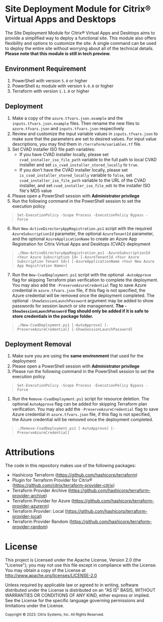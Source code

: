 ﻿# Site Deployment Module for Citrix® Virtual Apps and Desktops
The Site Deployment Module for Citrix® Virtual Apps and Desktops aims to provide a simplified way to deploy a functional site. This module also offers flexibility and options to customize the site. A single command can be used to deploy the entire site without worrying about all of the technical details. **Please note that this module is still in tech preview.**

## Environment Requirement
1. PowerShell with version `5.0` or higher
2. PowerShell `Az` module with version `9.0.0` or higher
3. Terraform with version `1.1.0` or higher

## Deployment
1. Make a copy of the `azure.tfvars.json.example` and the `inputs.tfvars.json.example` files. Then rename the new files to `azure.tfvars.json` and `inputs.tfvars.json` respectively
2. Review and customize the input variable values in `inputs.tfvars.json` to make sure that the parameters are set to desired values. For input value descriptions, you may find them in `/terraform/variables.tf` file.
3. Set CVAD installer ISO file path variables:
   - If you have CVAD installer locally, please set `cvad_installer_iso_file_path` variable to the full path to local CVAD installer and set `is_cvad_installer_stored_locally` to `true`. 
   - If you don't have the CVAD installer locally, please set `is_cvad_installer_stored_locally` variable to `false`, set `cvad_installer_iso_file_path` variable to the URL of the CVAD installer, and set `cvad_installer_iso_file_md5` to the installer ISO file's MD5 value
4. Please open a PowerShell session with **Administrator privilege**
5. Run the following command in the PowerShell session to set the execution policy

> `Set-ExecutionPolicy -Scope Process -ExecutionPolicy Bypass -Force`   

6. Run `New-ActiveDirectoryAppRegistration.ps1` script with the required `AzureSubscriptionId` parameter, the optional `AzureTenantId` parameter, and the optional `AzureApplicationName` to create an Azure App Registration for Citrix Virtual Apps and Desktops (CVAD) deployment

> `./New-ActiveDirectoryAppRegistration.ps1 -AzureSubscriptionId <Your Azure Subscription Id> [-AzureTenantId <Your Azure Subscription Tenant Id>] [-AzureApplicationName <Your New Azure App Registration Name>]`

7. Run the `New-CvadDeployment.ps1` script with the optional `-AutoApprove` flag for skipping Terraform plan verification to complete the deployment. You may also add the `-PreserveAzureCredential` flag to save Azure credential in `azure.tfvars.json` file, if this flag is not specified, the Azure credential will be removed once the deployment completed. The optional `-ShowSessionLaunchPassword` argument may be added to show passwords for session launch or site management. **The `-ShowSessionLaunchPassword` flag should only be added if it is safe to store credentials in the package folder.**

> `./New-CvadDeployment.ps1 [-AutoApprove] [-PreserveAzureCredential] [-ShowSessionLaunchPassword]`

## Deployment Removal
1. Make sure you are using the **same environment** that used for the deployment
2. Please open a PowerShell session with **Administrator privilege**
3. Please run the following command in the PowerShell session to set the execution policy

> `Set-ExecutionPolicy -Scope Process -ExecutionPolicy Bypass -Force`   

1. Run the `Remove-CvadDeployment.ps1` script for resource deletion. The optional `AutoApprove` flag can be added for skipping Terraform plan verification. You may also add the `-PreserveAzureCredential` flag to save Azure credential in `azure.tfvars.json` file, if this flag is not specified, the Azure credential will be removed once the deployment completed.

> `./Remove-CvadDeployment.ps1 [-AutoApprove] [-PreserveAzureCredential]`

# Attributions
The code in this repository makes use of the following packages:
- Hashicorp Terraform (https://github.com/hashicorp/terraform)
- Plugin for Terraform Provider for Citrix® (https://github.com/citrix/terraform-provider-citrix)
- Terraform Provider Archive (https://github.com/hashicorp/terraform-provider-archive)
- Terraform Provider for Azure (https://github.com/hashicorp/terraform-provider-azurerm)
- Terraform Provider: Local (https://github.com/hashicorp/terraform-provider-local)
- Terraform Provider Random (https://github.com/hashicorp/terraform-provider-random)


# License 
This project is Licensed under the Apache License, Version 2.0 (the "License"); you may not use this file except in compliance with the License. You may obtain a copy of the License at http://www.apache.org/licenses/LICENSE-2.0 

Unless required by applicable law or agreed to in writing, software distributed under the License is distributed on an "AS IS" BASIS, WITHOUT WARRANTIES OR CONDITIONS OF ANY KIND, either express or implied. See the License for the specific language governing permissions and limitations under the License.

<sub>Copyright © 2023. Citrix Systems, Inc. All Rights Reserved.</sub>
